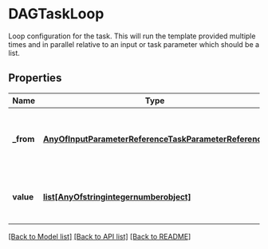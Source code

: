# DAGTaskLoop

Loop configuration for the task.  This will run the template provided multiple times and in parallel relative to an input or task parameter which should be a list.
## Properties
Name | Type | Description | Notes
------------ | ------------- | ------------- | -------------
**_from** | [**AnyOfInputParameterReferenceTaskParameterReference**](AnyOfInputParameterReferenceTaskParameterReference.md) | The task or DAG parameter to loop over (must be iterable). | [optional] 
**value** | [**list[AnyOfstringintegernumberobject]**](AnyOfstringintegernumberobject.md) | A list of values or JSON objects to loop over. | [optional] 

[[Back to Model list]](../README.md#documentation-for-models) [[Back to API list]](../README.md#documentation-for-api-endpoints) [[Back to README]](../README.md)


